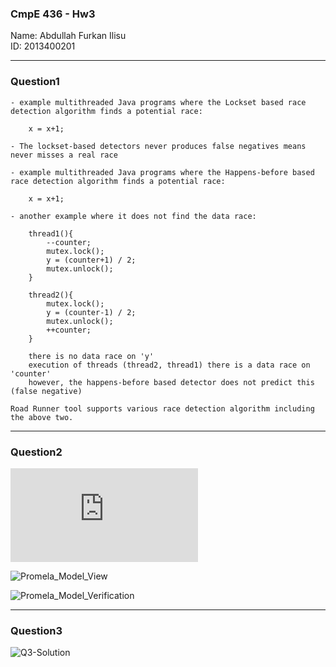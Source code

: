 ### CmpE 436 - Hw3  
Name: Abdullah Furkan Ilisu  
ID: 2013400201  

***

### Question1

>

	- example multithreaded Java programs where the Lockset based race detection algorithm finds a potential race: 

		x = x+1;
	
	- The lockset-based detectors never produces false negatives means never misses a real race 
	
>

	- example multithreaded Java programs where the Happens-before based race detection algorithm finds a potential race: 

		x = x+1;
	
	- another example where it does not find the data race: 

		thread1(){
			--counter;
			mutex.lock();
			y = (counter+1) / 2;
			mutex.unlock();
		}

		thread2(){
			mutex.lock();
			y = (counter-1) / 2;
			mutex.unlock();
			++counter;
		}

		there is no data race on 'y'
		execution of threads (thread2, thread1) there is a data race on 'counter'
		however, the happens-before based detector does not predict this (false negative)
	
>

	Road Runner tool supports various race detection algorithm including the above two. 
	
***

### Question2

![Promela_Model_Code](https://github.com/frknilisu/CmpE436/tree/master/hw3/promela_model_code.pml)

![Promela_Model_View](https://github.com/frknilisu/CmpE436/tree/master/hw3/promela_model_view.png)

![Promela_Model_Verification](https://github.com/frknilisu/CmpE436/tree/master/hw3/promela_model_verification.out)

***

### Question3

![Q3-Solution](https://github.com/frknilisu/CmpE436/tree/master/hw3/q3.jpg)
